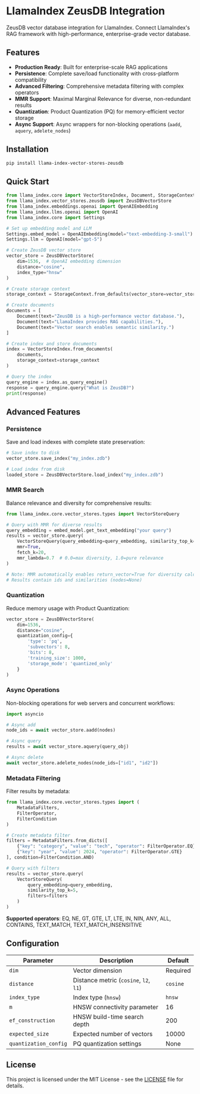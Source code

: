 # LlamaIndex ZeusDB Integration

ZeusDB vector database integration for LlamaIndex. Connect LlamaIndex's RAG framework with high-performance, enterprise-grade vector database.

## Features

- **Production Ready**: Built for enterprise-scale RAG applications
- **Persistence**: Complete save/load functionality with cross-platform compatibility
- **Advanced Filtering**: Comprehensive metadata filtering with complex operators
- **MMR Support**: Maximal Marginal Relevance for diverse, non-redundant results
- **Quantization**: Product Quantization (PQ) for memory-efficient vector storage
- **Async Support**: Async wrappers for non-blocking operations (`aadd`, `aquery`, `adelete_nodes`)

## Installation

```bash
pip install llama-index-vector-stores-zeusdb
```

## Quick Start

```python
from llama_index.core import VectorStoreIndex, Document, StorageContext
from llama_index.vector_stores.zeusdb import ZeusDBVectorStore
from llama_index.embeddings.openai import OpenAIEmbedding
from llama_index.llms.openai import OpenAI
from llama_index.core import Settings

# Set up embedding model and LLM
Settings.embed_model = OpenAIEmbedding(model="text-embedding-3-small")
Settings.llm = OpenAI(model="gpt-5")

# Create ZeusDB vector store
vector_store = ZeusDBVectorStore(
    dim=1536,  # OpenAI embedding dimension
    distance="cosine",
    index_type="hnsw"
)

# Create storage context
storage_context = StorageContext.from_defaults(vector_store=vector_store)

# Create documents
documents = [
    Document(text="ZeusDB is a high-performance vector database."),
    Document(text="LlamaIndex provides RAG capabilities."),
    Document(text="Vector search enables semantic similarity.")
]

# Create index and store documents
index = VectorStoreIndex.from_documents(
    documents,
    storage_context=storage_context
)

# Query the index
query_engine = index.as_query_engine()
response = query_engine.query("What is ZeusDB?")
print(response)
```

## Advanced Features

### Persistence

Save and load indexes with complete state preservation:

```python
# Save index to disk
vector_store.save_index("my_index.zdb")

# Load index from disk
loaded_store = ZeusDBVectorStore.load_index("my_index.zdb")
```

### MMR Search

Balance relevance and diversity for comprehensive results:

```python
from llama_index.core.vector_stores.types import VectorStoreQuery

# Query with MMR for diverse results
query_embedding = embed_model.get_text_embedding("your query")
results = vector_store.query(
    VectorStoreQuery(query_embedding=query_embedding, similarity_top_k=5),
    mmr=True,
    fetch_k=20,
    mmr_lambda=0.7  # 0.0=max diversity, 1.0=pure relevance
)

# Note: MMR automatically enables return_vector=True for diversity calculation
# Results contain ids and similarities (nodes=None)
```

### Quantization

Reduce memory usage with Product Quantization:

```python
vector_store = ZeusDBVectorStore(
    dim=1536,
    distance="cosine",
    quantization_config={
        'type': 'pq',
        'subvectors': 8,
        'bits': 8,
        'training_size': 1000,
        'storage_mode': 'quantized_only'
    }
)
```

### Async Operations

Non-blocking operations for web servers and concurrent workflows:

```python
import asyncio

# Async add
node_ids = await vector_store.aadd(nodes)

# Async query
results = await vector_store.aquery(query_obj)

# Async delete
await vector_store.adelete_nodes(node_ids=["id1", "id2"])
```

### Metadata Filtering

Filter results by metadata:

```python
from llama_index.core.vector_stores.types import (
    MetadataFilters,
    FilterOperator,
    FilterCondition
)

# Create metadata filter
filters = MetadataFilters.from_dicts([
    {"key": "category", "value": "tech", "operator": FilterOperator.EQ},
    {"key": "year", "value": 2024, "operator": FilterOperator.GTE}
], condition=FilterCondition.AND)

# Query with filters
results = vector_store.query(
    VectorStoreQuery(
        query_embedding=query_embedding,
        similarity_top_k=5,
        filters=filters
    )
)
```

**Supported operators**: EQ, NE, GT, GTE, LT, LTE, IN, NIN, ANY, ALL, CONTAINS, TEXT_MATCH, TEXT_MATCH_INSENSITIVE

## Configuration

| Parameter | Description | Default |
|-----------|-------------|---------|
| `dim` | Vector dimension | Required |
| `distance` | Distance metric (`cosine`, `l2`, `l1`) | `cosine` |
| `index_type` | Index type (`hnsw`) | `hnsw` |
| `m` | HNSW connectivity parameter | 16 |
| `ef_construction` | HNSW build-time search depth | 200 |
| `expected_size` | Expected number of vectors | 10000 |
| `quantization_config` | PQ quantization settings | None |

## License

This project is licensed under the MIT License - see the [LICENSE](LICENSE) file for details.
